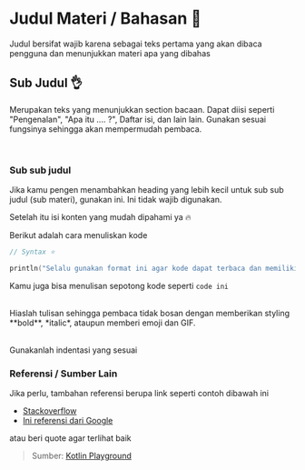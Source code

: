 # Judul Materi / Bahasan 👋
Judul bersifat wajib karena sebagai teks pertama yang akan dibaca pengguna dan menunjukkan materi apa yang dibahas

## Sub Judul 👌
Merupakan teks yang menunjukkan section bacaan. Dapat diisi seperti "Pengenalan", "Apa itu .... ?", Daftar isi, dan lain lain. Gunakan sesuai fungsinya sehingga akan mempermudah pembaca.

<br/>

### Sub sub judul
Jika kamu pengen menambahkan heading yang lebih kecil untuk sub sub judul (sub materi), gunakan ini. Ini tidak wajib digunakan.

Setelah itu isi konten yang mudah dipahami ya 🔥

Berikut adalah cara menuliskan kode 
```kotlin
// Syntax ⭐️ 

println("Selalu gunakan format ini agar kode dapat terbaca dan memiliki warna")
```
Kamu juga bisa menulisan sepotong kode seperti ```code ini```

<br/>
Hiaslah tulisan sehingga pembaca tidak bosan dengan memberikan styling **bold**, *italic*, ataupun memberi emoji dan GIF.

<br/> 
<br/> 

Gunakanlah indentasi yang sesuai

### Referensi / Sumber Lain
Jika perlu, tambahan referensi berupa link seperti contoh dibawah ini

- [Stackoverflow](https://stackoverflow.com)
- [Ini referensi dari Google](https://google.com)

atau beri quote agar terlihat baik
> Sumber: [Kotlin Playground](https://play.kotlinlang.org/)

